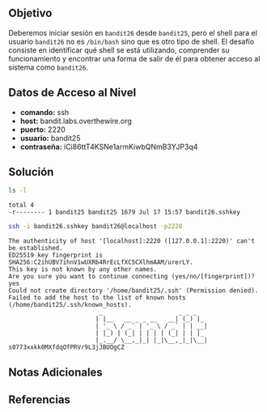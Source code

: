 ## Objetivo
Deberemos iniciar sesión en `bandit26` desde `bandit25`, pero el shell para el usuario `bandit26` no es `/bin/bash` sino que es otro tipo de shell. El desafío consiste en identificar qué shell se está utilizando, comprender su funcionamiento y encontrar una forma de salir de él para obtener acceso al sistema como `bandit26`.

## Datos de Acceso al Nivel
- **comando:** ssh
- **host:** bandit.labs.overthewire.org
- **puerto:** 2220
- **usuario:** bandit25
- **contraseña:** iCi86ttT4KSNe1armKiwbQNmB3YJP3q4

## Solución
```bash
ls -l
```
```text
total 4
-r-------- 1 bandit25 bandit25 1679 Jul 17 15:57 bandit26.sshkey
```
```bash
ssh -i bandit26.sshkey bandit26@localhost -p2220
```
```text
The authenticity of host '[localhost]:2220 ([127.0.0.1]:2220)' can't be established.
ED25519 key fingerprint is SHA256:C2ihUBV7ihnV1wUXRb4RrEcLfXC5CXlhmAAM/urerLY.
This key is not known by any other names.
Are you sure you want to continue connecting (yes/no/[fingerprint])? yes
Could not create directory '/home/bandit25/.ssh' (Permission denied).
Failed to add the host to the list of known hosts (/home/bandit25/.ssh/known_hosts).
                         _                     _ _ _   
                        | |__   __ _ _ __   __| (_) |_ 
                        | '_ \ / _` | '_ \ / _` | | __|
                        | |_) | (_| | | | | (_| | | |_ 
                        |_.__/ \__,_|_| |_|\__,_|_|\__|
s0773xxkk0MXfdqOfPRVr9L3jJBUOgCZ
```


## Notas Adicionales


## Referencias
